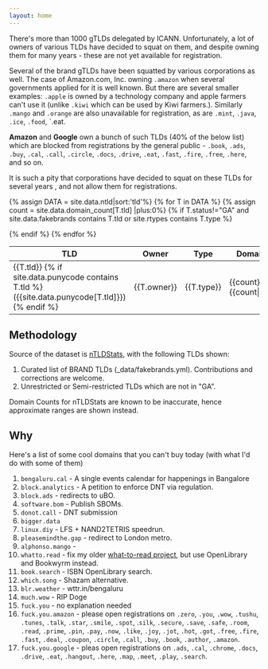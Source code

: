 ```yaml
---
layout: home
---
```


There's more than 1000 gTLDs delegated by ICANN. Unfortunately, a lot of owners of various TLDs have
decided to squat on them, and despite owning them for many years - these are not yet available
for registration.

Several of the brand gTLDs have been squatted by various corporations as well. The case
of Amazon.com, Inc. owning `.amazon` when several governments applied for it is well known.
But there are several smaller examples: `.apple` is owned by a technology company and apple
farmers can't use it (unlike `.kiwi` which can be used by Kiwi farmers.). Similarly `.mango` and `.orange` 
are also unavailable for registration, as are `.mint`, `.java`, `.ice`, `.food`, `.eat.

**Amazon** and **Google** own a bunch of such TLDs (40% of the below list) which are blocked from registrations
by the general public - `.book`, `.ads`, `.buy`, `.cal`, `.call`, `.circle`, `.docs`, `.drive`, `.eat`, 
`.fast`, `.fire`, `.free`, `.here`, and so on.

It is such a pity that corporations have decided to squat on these TLDs for several years
, and not allow them for registrations.

<table>
	<thead>
		<tr>
			<th>TLD</th>
			<!-- <th>Status</th> -->
			<th>Owner</th>
			<th>Type</th>
			<th>Domain Count</th>
		</tr>
	</thead>
	<tbody>

{% assign DATA = site.data.ntld|sort:'tld'%}
{% for T in DATA %}
{% assign count = site.data.domain_count[T.tld] |plus:0%}
{% if T.status!="GA" and site.data.fakebrands contains T.tld or site.rtypes contains T.type %}
<tr>
	<td>
		{{T.tld}}
		{% if site.data.punycode contains T.tld %}
		({{site.data.punycode[T.tld]}})
		{% endif %}
	</td>
	<!-- <td>{{T.status}}</td> -->
	<td>{{T.owner}}</td>
	<td>{{T.type}}</td>
	<td>{{count}}-{{count|times:10}}</td>
</tr>
{% endif %}
{% endfor %}
</tbody></table>


## Methodology

Source of the dataset is [nTLDStats](https://ntldstats.com/tld), with the following TLDs shown:

1. Curated list of BRAND TLDs (_data/fakebrands.yml). Contributions and corrections are welcome.
2. Unrestricted or Semi-restricted TLDs which are not in "GA".

Domain Counts for nTLDStats are known to be inaccurate, hence approximate ranges are shown instead.

## Why

Here's a list of some cool domains that you can't buy today (with what I'd do with some of them)

1. `bengaluru.cal` - A single events calendar for happenings in Bangalore
1. `block.analytics` - A petition to enforce DNT via regulation.
1. `block.ads` - redirects to uBO.
1. `software.bom` - Publish SBOMs.
1. `donot.call` - DNT submission
1. `bigger.data`
1. `linux.diy` - LFS + NAND2TETRIS speedrun.
1. `pleasemindthe.gap` - redirect to London metro.
1. `alphonso.mango` - 
1. `whatto.read` - fix my older [what-to-read project](https://github.com/captn3m0/what-to-read/), but use OpenLibrary and Bookwyrm instead.
1. `book.search` - ISBN OpenLibrary search.
1. `which.song` - Shazam alternative.
1. `blr.weather` - wttr.in/bengaluru
1. `much.wow` - RIP Doge
1. `fuck.you` - no explanation needed
1. `fuck.you.amazon` - please open registrations on `.zero`, `.you`, `.wow`, `.tushu`, `.tunes`, `.talk`, `.star`, `.smile`, `.spot`, .`silk`, `.secure`, `.save`, `.safe`, `.room`, `.read`, `.prime`, `.pin`, `.pay`, `.now`, `.like`, `.joy`, `.jot`, `.hot`, `.got`, `.free`, `.fire`, `.fast`, `.deal`, `.coupon`, `.circle`, `.call`, `.buy`, `.book`, `.author`, `.amazon`.
1. `fuck.you.google` - pleas open registrations on `.ads`, `.cal`, `.chrome`, `.docs`, `.drive`, `.eat`, `.hangout`, `.here`, `.map`, `.meet`, `.play`, `.search`.
